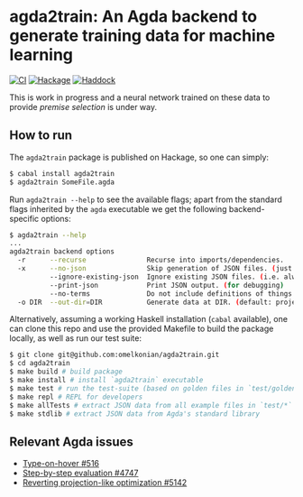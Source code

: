 agda2train: An Agda backend to generate training data for machine learning
===========================================================================
[![CI](https://github.com/omelkonian/agda2train/workflows/CI/badge.svg)](https://github.com/omelkonian/agda2train/actions) [![Hackage](https://repology.org/badge/version-for-repo/hackage/haskell:agda2train.svg)](http://hackage.haskell.org/package/agda2train) [![Haddock](https://img.shields.io/static/v1?label=Documentation&message=Available&color=success)](http://hackage.haskell.org/package/agda2train/docs)

This is work in progress and a neural network trained on these data to provide
*premise selection* is under way.

## How to run

The `agda2train` package is published on Hackage, so one can simply:
```bash
$ cabal install agda2train
$ agda2train SomeFile.agda
```

Run `agda2train --help` to see the available flags; apart from the standard flags
inherited by the `agda` executable we get the following backend-specific options:
```bash
$ agda2train --help
...
agda2train backend options
  -r      --recurse               Recurse into imports/dependencies.
  -x      --no-json               Skip generation of JSON files. (just debug print)
          --ignore-existing-json  Ignore existing JSON files. (i.e. always overwrite)
          --print-json            Print JSON output. (for debugging)
          --no-terms              Do not include definitions of things in scope
  -o DIR  --out-dir=DIR           Generate data at DIR. (default: project root)
```

Alternatively, assuming a working Haskell installation (`cabal` available),
one can clone this repo and use the provided Makefile to build the package locally,
as well as run our test suite:
```bash
$ git clone git@github.com:omelkonian/agda2train.git
$ cd agda2train
$ make build # build package
$ make install # install `agda2train` executable
$ make test # run the test-suite (based on golden files in `test/golden/*`)
$ make repl # REPL for developers
$ make allTests # extract JSON data from all example files in `test/*`
$ make stdlib # extract JSON data from Agda's standard library
```

## Relevant Agda issues

- [Type-on-hover #516](https://github.com/agda/agda/issues/516)
- [Step-by-step evaluation #4747](https://github.com/agda/agda/issues/4747)
- [Reverting projection-like optimization #5142](https://github.com/agda/agda/pull/5142/)
